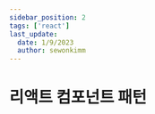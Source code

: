```yaml
---
sidebar_position: 2
tags: ['react']
last_update:
  date: 1/9/2023
  author: sewonkimm
---
```


# 리액트 컴포넌트 패턴

